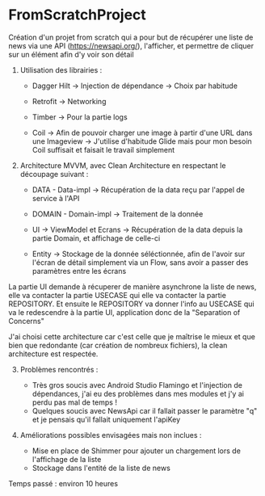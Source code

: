 # FromScratchProject
Création d'un projet from scratch qui a pour but de récupérer une liste de news via une API (https://newsapi.org/), l'afficher, et permettre de cliquer sur un élément afin d'y voir son détail

1) Utilisation des librairies : 

    -  Dagger Hilt -> Injection de dépendance -> Choix par habitude

    - Retrofit -> Networking

    - Timber -> Pour la partie logs

    - Coil -> Afin de pouvoir charger une image à partir d'une URL dans une Imageview -> J'utilise d'habitude Glide mais pour mon besoin Coil suffisait et faisait le travail simplement

2) Architecture MVVM, avec Clean Architecture en respectant le découpage suivant : 

    - DATA - Data-impl -> Récupération de la data reçu par l'appel de service à l'API
    
    - DOMAIN - Domain-impl -> Traitement de la donnée
    
    - UI -> ViewModel et Ecrans -> Récupération de la data depuis la partie Domain, et affichage de celle-ci
    
    - Entity -> Stockage de la donnée séléctionnée, afin de l'avoir sur l'écran de détail simplement via un Flow, sans avoir a passer des paramètres entre les écrans
    
La partie UI demande à récuperer de manière asynchrone la liste de news, elle va contacter la partie USECASE qui elle va contacter la partie REPOSITORY. Et ensuite le REPOSITORY va donner l'info au USECASE qui va le redescendre à la partie UI, application donc de la "Separation of Concerns"

J'ai choisi cette architecture car c'est celle que je maîtrise le mieux et que bien que redondante (car création de nombreux fichiers), la clean architecture est respectée.


3) Problèmes rencontrés : 
    - Très gros soucis avec Android Studio Flamingo et l'injection de dépendances, j'ai eu des problèmes dans mes modules et j'y ai perdu pas mal de temps !
    - Quelques soucis avec NewsApi car il fallait passer le paramètre "q" et je pensais qu'il fallait uniquement l'apiKey
    
4) Améliorations possibles envisagées mais non inclues :
    - Mise en place de Shimmer pour ajouter un chargement lors de l'affichage de la liste
    - Stockage dans l'entité de la liste de news


Temps passé : environ 10 heures
